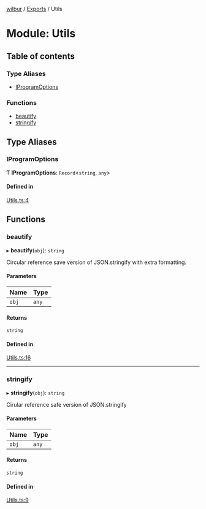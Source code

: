 [wilbur](../README.md) / [Exports](../modules.md) / Utils

# Module: Utils

## Table of contents

### Type Aliases

- [IProgramOptions](Utils.md#iprogramoptions)

### Functions

- [beautify](Utils.md#beautify)
- [stringify](Utils.md#stringify)

## Type Aliases

### IProgramOptions

Ƭ **IProgramOptions**: `Record`\<`string`, `any`\>

#### Defined in

[Utils.ts:4](https://github.com/mcottontensor/PixelStreamingInfrastructure/blob/ebacbf2/new_cirrus/src/Utils.ts#L4)

## Functions

### beautify

▸ **beautify**(`obj`): `string`

Circular reference save version of JSON.stringify with extra formatting.

#### Parameters

| Name | Type |
| :------ | :------ |
| `obj` | `any` |

#### Returns

`string`

#### Defined in

[Utils.ts:16](https://github.com/mcottontensor/PixelStreamingInfrastructure/blob/ebacbf2/new_cirrus/src/Utils.ts#L16)

___

### stringify

▸ **stringify**(`obj`): `string`

Cirular reference safe version of JSON.stringify

#### Parameters

| Name | Type |
| :------ | :------ |
| `obj` | `any` |

#### Returns

`string`

#### Defined in

[Utils.ts:9](https://github.com/mcottontensor/PixelStreamingInfrastructure/blob/ebacbf2/new_cirrus/src/Utils.ts#L9)
